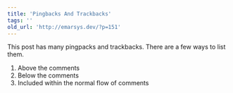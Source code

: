 ```yaml
---
title: 'Pingbacks And Trackbacks'
tags: ''
old_url: 'http://emarsys.dev/?p=151'
---
```


This post has many pingpacks and trackbacks. There are a few ways to list them.

1. Above the comments
2. Below the comments
3. Included within the normal flow of comments